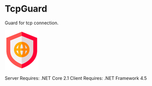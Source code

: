 # TcpGuard
Guard for tcp connection.

![alt tag](https://github.com/aaasoft/TcpGuard/raw/master/logo.png)

Server Requires: .NET Core 2.1
Client Requires: .NET Framework 4.5

